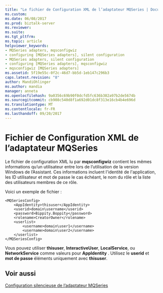 ```yaml
---
title: "Le fichier de Configuration XML de l’adaptateur MQSeries | Documents Microsoft"
ms.custom: 
ms.date: 06/08/2017
ms.prod: biztalk-server
ms.reviewer: 
ms.suite: 
ms.tgt_pltfrm: 
ms.topic: article
helpviewer_keywords:
- MQSeries adapters, mqsconfigwiz
- configuring [MQSeries adapters], silent configuration
- MQSeries adapters, silent configuration
- configuring [MQSeries adapters], mqsconfigwiz
- mqsconfigwiz [MQSeries adapters]
ms.assetid: 5f19e55c-0f2c-46d7-bb5d-1eb147c296b3
caps.latest.revision: "8"
author: MandiOhlinger
ms.author: mandia
manager: anneta
ms.openlocfilehash: 9a0356c69b90f0dcfd5fc636b302a97b2de5674b
ms.sourcegitcommit: cb908c540d8f1a692d01dc8f313e16cb4b4e696d
ms.translationtype: MT
ms.contentlocale: fr-FR
ms.lasthandoff: 09/20/2017
---
```

# <a name="xml-configuration-file-for-the-mqseries-adapter"></a>Fichier de Configuration XML de l’adaptateur MQSeries
Le fichier de configuration XML lu par **mqsconfigwiz** contient les mêmes informations qu’un utilisateur entre lors de l’utilisation de la version Windows de l’Assistant. Ces informations incluent l'identité de l'application, les ID utilisateur et mot de passe le cas échéant, le nom du rôle et la liste des utilisateurs membres de ce rôle.  
  
 Voici un exemple de fichier :  
  
```  
<MQSeriesConfig>  
    <AppIdentity>thisuser</AppIdentity>  
    <userid>domain\username</userid>  
    <password>Bippity.Boppity</password>  
    <rolename>CreatorOwner</rolename>  
    <userlist>  
        <username>domain\user1</username>  
        <username>domain\user2</username>  
    </userlist>  
</MQSeriesConfig>  
```  
  
 Vous pouvez utiliser **thisuser**, **InteractiveUser**, **LocalService**, ou **NetworkService** comme valeurs pour **AppIdentity** . Utilisez le **userid** et **mot de passe** éléments uniquement avec **thisuser**.  
  
## <a name="see-also"></a>Voir aussi  
 [Configuration silencieuse de l’adaptateur MQSeries](../core/silent-configuration-of-the-mqseries-adapter.md)
